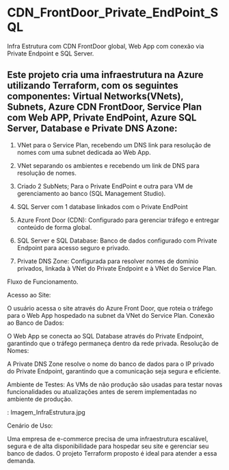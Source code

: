 # CDN_FrontDoor_Private_EndPoint_SQL
Infra Estrutura com CDN FrontDoor global, Web App com conexão via Private Endpoint e SQL Server.

Este projeto cria uma infraestrutura na Azure utilizando Terraform, com os seguintes componentes:
Virtual Networks(VNets), Subnets, Azure CDN FrontDoor, Service Plan com Web APP, Private EndPoint, Azure SQL Server, Database e Private DNS Azone:
-----------------------------------------------------------------------------------------------------------------------------------------------

1) VNet para o Service Plan, recebendo um DNS link para resolução de nomes com uma subnet dedicada ao Web App.

2) VNet separando os ambientes e recebendo um link de DNS para resolução de nomes. 

3) Criado 2 SubNets; Para o Private EndPoint e outra para VM de gerenciamento ao banco (SQL Management Studio).

4) SQL Server com 1 database linkados com o Private EndPoint

5) Azure Front Door (CDN): Configurado para gerenciar tráfego e entregar conteúdo de forma global.

6) SQL Server e SQL Database: Banco de dados configurado com Private Endpoint para acesso seguro e privado.

7) Private DNS Zone: Configurada para resolver nomes de domínio privados, linkada à VNet do Private Endpoint e à VNet do Service Plan.


Fluxo de Funcionamento.

Acesso ao Site:

O usuário acessa o site através do Azure Front Door, que roteia o tráfego para o Web App hospedado na subnet da VNet do Service Plan.
Conexão ao Banco de Dados:

O Web App se conecta ao SQL Database através do Private Endpoint, garantindo que o tráfego permaneça dentro da rede privada.
Resolução de Nomes:

A Private DNS Zone resolve o nome do banco de dados para o IP privado do Private Endpoint, garantindo que a comunicação seja segura e eficiente.

Ambiente de Testes:
As VMs de não produção são usadas para testar novas funcionalidades ou atualizações antes de serem implementadas no ambiente de produção.

: Imagem_InfraEstrutura.jpg


Cenário de Uso:

Uma empresa de e-commerce precisa de uma infraestrutura escalável, segura e de alta disponibilidade para hospedar seu site e gerenciar seu banco de dados. O projeto Terraform proposto é ideal para atender a essa demanda.


